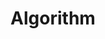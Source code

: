 ﻿---
layout: list
title: Algorithm
slug: algorithm
menu: true
submenu: false
order: 8
description: >
  경제. 취미. 그 외 살면서 필요한 기타 문서.
---
